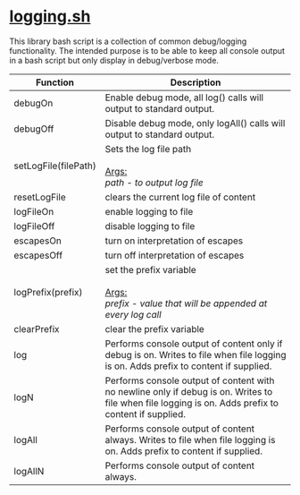 # [logging.sh](logging.sh)
This library bash script is a collection of common debug/logging functionality.  The intended purpose is to be able to keep all console output in a bash script but only display in debug/verbose mode.

| Function | Description |
|----------|-------------|
| debugOn  | Enable debug mode, all log() calls will output to standard output. |
| debugOff | Disable debug mode, only logAll() calls will output to standard output. |
| setLogFile(filePath) | Sets the log file path<br><br><u>Args:</u><br><i>path - to output log file</i> |
| resetLogFile | clears the current log file of content |
| logFileOn | enable logging to file |
| logFileOff | disable logging to file |
| escapesOn | turn on interpretation of escapes |
| escapesOff | turn off interpretation of escapes |
| logPrefix(prefix) | set the prefix variable <br><br><u>Args:</u><br><i>prefix - value that will be appended at every log call</i> |
| clearPrefix | clear the prefix variable |
| log | Performs console output of content only if debug is on. Writes to file when file logging is on. Adds prefix to content if supplied. |
| logN | Performs console output of content with no newline only if debug is on. Writes to file when file logging is on. Adds prefix to content if supplied. |
| logAll | Performs console output of content always. Writes to file when file logging is on. Adds prefix to content if supplied. |
| logAllN | Performs console output of content always. |